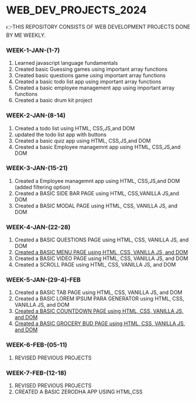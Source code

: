 # WEB_DEV_PROJECTS_2024
👉THIS REPOSITORY CONSISTS OF WEB DEVELOPMENT PROJECTS DONE BY ME WEEKLY. 

<h3>WEEK-1-JAN-(1-7)</h3>
<ol>
  <li>
   Learned javascript language fundamentals 
 </li>
 <li>
   Created basic Guessing games using important array functions
 </li>
  <li>
   Created basic questions game using important array functions
 </li>
  <li>
   Created a basic todo list app using important array functions
 </li>
  </li>
  <li>
   Created a basic employee management app using important array functions
 </li>
 <li>
   Created a basic drum kit project
 </li>
</ol>
<h3>WEEK-2-JAN-(8-14)</h3>
<ol>
  <li>Created a todo list using HTML, CSS,JS,and DOM</li>
  <li>updated the todo list app with buttons</li>
  <li>Created a basic quiz app using HTML, CSS,JS,and DOM</li>
  <li>Created a basic Employee managemnt app using HTML, CSS,JS,and DOM</li>
  
</ol>
<h3>WEEK-3-JAN-(15-21)</h3>
<ol>
  <li>Created a Employee managemnt app using HTML, CSS,JS,and DOM (added filtering option)</li>
  <li>Created a BASIC SIDE BAR PAGE using HTML, CSS,VANILLA JS,and DOM</li>
    <li>Created a BASIC MODAL PAGE using HTML, CSS, VANILLA JS, and DOM</li>
</ol>
<h3>WEEK-4-JAN-(22-28)</h3>
<ol>
    <li>Created a BASIC QUESTIONS PAGE using HTML, CSS, VANILLA JS, and DOM</li>
   <li><a href="https://rishivarma99.github.io/Menu-app_project/" alt="menu-app">Created a BASIC MENU PAGE using HTML, CSS, VANILLA JS, and DOM</a></li> 
   <li>Created a BASIC VIDEO PAGE using HTML, CSS, VANILLA JS, and DOM</li>
   <li>Created a  SCROLL PAGE using HTML, CSS, VANILLA JS, and DOM</li>
</ol>
<h3>WEEK-5-JAN-(29-4)-FEB</h3>
<ol>
    <li>Created a BASIC TAB PAGE using HTML, CSS, VANILLA JS, and DOM</li>
  <li>Created a BASIC LOREM IPSUM PARA GENERATOR using HTML, CSS, VANILLA JS, and DOM</li>
   <li><a href="https://rishivarma99.github.io/Coundown_app_Project/" alt="menu-app">Created a BASIC COUNTDOWN PAGE using HTML, CSS, VANILLA JS, and DOM</a></li> 
  <li><a href="https://rishivarma99.github.io/Grocery_bud_app_project/" alt="GROCERY-BUD">Created a BASIC GROCERY BUD PAGE using HTML, CSS, VANILLA JS, and DOM </a></li> 
</ol>
<h3>WEEK-6-FEB-(05-11)</h3>
<ol>
    <li>REVISED PREVIOUS PROJECTS</li>
</ol>
<h3>WEEK-7-FEB-(12-18)</h3>
<ol>
    <li>REVISED PREVIOUS PROJECTS</li>
     <li>CREATED A BASIC ZERODHA APP USING HTML,CSS</li>
</ol>


